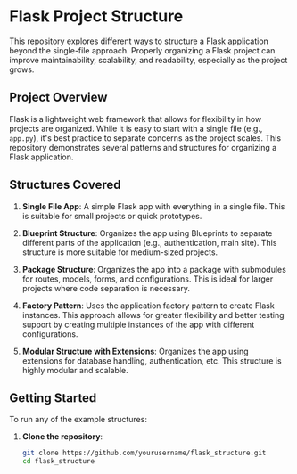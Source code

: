 # Flask Project Structure

This repository explores different ways to structure a Flask application beyond the single-file approach. Properly organizing a Flask project can improve maintainability, scalability, and readability, especially as the project grows.

## Project Overview

Flask is a lightweight web framework that allows for flexibility in how projects are organized. While it is easy to start with a single file (e.g., `app.py`), it's best practice to separate concerns as the project scales. This repository demonstrates several patterns and structures for organizing a Flask application.

## Structures Covered

1. **Single File App**: A simple Flask app with everything in a single file. This is suitable for small projects or quick prototypes.

2. **Blueprint Structure**: Organizes the app using Blueprints to separate different parts of the application (e.g., authentication, main site). This structure is more suitable for medium-sized projects.

3. **Package Structure**: Organizes the app into a package with submodules for routes, models, forms, and configurations. This is ideal for larger projects where code separation is necessary.

4. **Factory Pattern**: Uses the application factory pattern to create Flask instances. This approach allows for greater flexibility and better testing support by creating multiple instances of the app with different configurations.

5. **Modular Structure with Extensions**: Organizes the app using extensions for database handling, authentication, etc. This structure is highly modular and scalable.

## Getting Started

To run any of the example structures:

1. **Clone the repository**:

   ```bash
   git clone https://github.com/yourusername/flask_structure.git
   cd flask_structure

